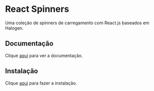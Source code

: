 # React Spinners

Uma coleção de spinners de carregamento com React.js baseados em Halogen.

## Documentação

Clique [aqui](https://github.com/davidhu2000/react-spinners) para ver a documentação.

## Instalação

Clique [aqui](https://www.npmjs.com/package/react-spinners) para fazer a instalação.